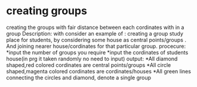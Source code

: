 # creating groups
creating the groups with fair distance between each cordinates with in a group
Description:
  with consider an example of :
  creating a group study place for students, by considering some house as central points/groups .
  And joining nearer house/cordinates for that particular group.
  procecure:
  *input the number of groups you require
  *input the cordinates of students house(in prg it taken randomly no need to input)
   output:
  *All diamond shaped,red colored cordinates are central points/groups
  *All circle shaped,magenta colored cordinates are cordinates/houses
  *All green lines connecting the circles and diamond, denote a single group
